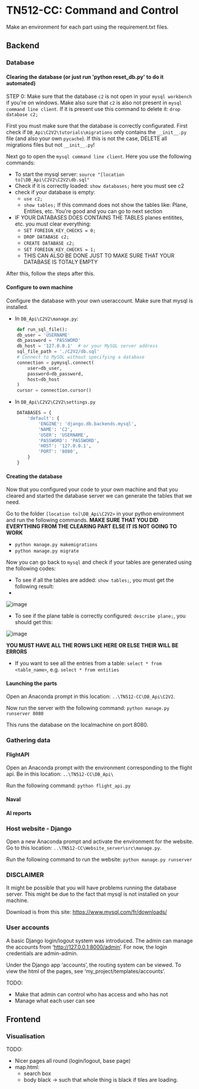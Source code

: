 # TN512-CC: Command and Control
Make an environment for each part using the requirement.txt files.


## Backend
### Database
#### Clearing the database (or just run 'python reset_db.py' to do it automated)

STEP 0: Make sure that the database `c2` is not open in your `mysql workbench` if you're on windows.  Make also sure that `c2` is also not present in `mysql command line client`. If it is present use this command to delete it: `drop database c2;`

First you must make sure that the database is correctly configurated. First check if `DB_Api\C2V2\tutorials\migrations` only contains the `__init__.py` file (and also your own `pycache`). If this is not the case, DELETE all migrations files but not `__init__.py`!

Next go to open the `mysql command line client`. Here you use the following commands:

* To start the mysql server: `source "[location to]\DB_Api\C2V2\C2V2\db.sql"`
* Check if it is correctly loaded: `show databases;` here you must see c2
* check if your database is empty:
  * `use c2;`
  * `show tables;` If this command does not show the tables like: Plane, Entities, etc. You're good and you can go to next section
* IF YOUR DATABASES DOES CONTAINS THE TABLES planes entitites, etc. you must clear everything:
  * `SET FOREIGN_KEY_CHECKS = 0;`
  * `DROP DATABASE c2;`
  * `CREATE DATABASE c2;`
  * `SET FOREIGN_KEY_CHECKS = 1;`
  * THIS CAN ALSO BE DONE JUST TO MAKE SURE THAT YOUR DATABASE IS TOTALY EMPTY

After this, follow the steps after this.

#### Configure to own machine
Configure the database with your own useraccount. Make sure that mysql is installed.

- In `DB_Api\C2V2\manage.py`:
```py
    def run_sql_file():
    db_user = 'USERNAME'
    db_password = 'PASSWORD'
    db_host = '127.0.0.1'  # or your MySQL server address
    sql_file_path = './C2V2/db.sql'
    # Connect to MySQL without specifying a database
    connection = pymysql.connect(
        user=db_user,
        password=db_password,
        host=db_host
    )
    cursor = connection.cursor()
```
- In `DB_Api\C2V2\C2V2\settings.py`
```py
    DATABASES = {
        'default': {
            'ENGINE': 'django.db.backends.mysql',
            'NAME': 'C2',
            'USER': 'USERNAME',
            'PASSWORD': 'PASSWORD',
            'HOST': '127.0.0.1',
            'PORT': '8080',
        }
    }
```

#### Creating the database
Now that you configured your code to your own machine and that you cleared and started the database server we can generate the tables that we need.

Go to the folder `[location to]\DB_Api\C2V2>` in your python environment and run the following commands. **MAKE SURE THAT YOU DID EVERYTHING FROM THE CLEARING PART ELSE IT IS NOT GOING TO WORK**

* `python manage.py makemigrations`
* `python manage.py migrate`

Now you can go back to `mysql` and check if your tables are generated using the following codes:



* To see if all the tables are added: `show tables;`, you must get the following result:
* 
![image](https://github.com/user-attachments/assets/659fe2fb-2435-4574-9831-3a4bc1d28e99)

* To see if the plane table is correctly configured: `describe plane;`, you should get this:
  
![image](https://github.com/user-attachments/assets/61fa5d99-4dde-4204-a2ef-9180b856cfd1)

**YOU MUST HAVE ALL THE ROWS LIKE HERE OR ELSE THEIR WILL BE ERRORS**

* If you want to see all the entries from a table: `select * from <table_name>`, e.g. `select * from entities`



#### Launching the parts
Open an Anaconda prompt in this location: `..\TN512-CC\DB_Api\C2V2`. 

Now run the server with the following command: `python manage.py runserver 8080`

This runs the database on the localmachine on port 8080.

### Gathering data
#### FlightAPI
Open an Anaconda prompt with the environment corresponding to the flight api. Be in this location: `..\TN512-CC\DB_Api\`

Run the following command: `python flight_api.py`

#### Naval

#### AI reports


### Host website - Django
Open a new Anaconda prompt and activate the environment for the website. Go to this location: `..\TN512-CC\Website_server\src\manage.py`.

Run the following command to run the website: `python manage.py runserver`

### DISCLAIMER
It might be possible that you will have problems running the database server. This might be due to the fact that mysql is not installed on your machine. 

Download is from this site: https://www.mysql.com/fr/downloads/

### User accounts
A basic Django login/logout system was introduced. The admin can manage the accounts from ‘http://127.0.0.1:8000/admin’. For now, the login
credentials are admin-admin. 

Under the Django app ‘accounts’, the routing system can be viewed. To view the html of the pages, see ‘my_project/templates/accounts’.

TODO:
- Make that admin can control who has access and who has not
- Manage what each user can see

## Frontend
### Visualisation
TODO:
- Nicer pages all round (login/logout, base page)
- map.html:
    - search box
    - body black -> such that whole thing is black if tiles are loading.

